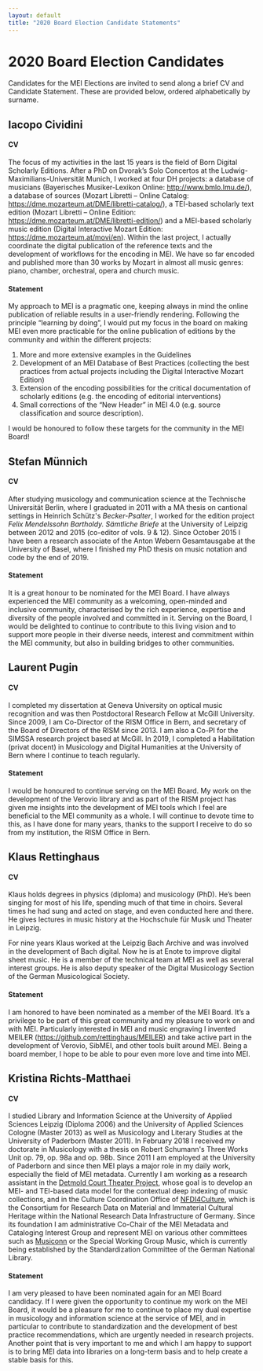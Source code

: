 ```yaml
---
layout: default
title: "2020 Board Election Candidate Statements"
---
```


# 2020 Board Election Candidates

Candidates for the MEI Elections are invited to send along a brief CV and Candidate Statement. These are provided below, ordered alphabetically by surname.


## Iacopo Cividini

#### CV

The focus of my activities in the last 15 years is the field of Born Digital Scholarly Editions. After a PhD on Dvorak’s Solo Concertos at the Ludwig-Maximilians-Universität Munich, I worked at four DH projects: a database of musicians (Bayerisches Musiker-Lexikon Online: http://www.bmlo.lmu.de/), a database of sources (Mozart Libretti – Online Catalog: https://dme.mozarteum.at/DME/libretti-catalog/), a TEI-based scholarly text edition (Mozart Libretti – Online Edition: https://dme.mozarteum.at/DME/libretti-edition/) and a MEI-based scholarly music edition (Digital Interactive Mozart Edition: https://dme.mozarteum.at/movi/en). Within the last project, I actually coordinate the digital publication of the reference texts and the development of workflows for the encoding in MEI. We have so far encoded and published more than 30 works by Mozart in almost all music genres: piano, chamber, orchestral, opera and church music.

#### Statement

My approach to MEI is a pragmatic one, keeping always in mind the online publication of reliable results in a user-friendly rendering. Following the principle “learning by doing”, I would put my focus in the board on making MEI even more practicable for the online publication of editions by the community and within the different projects:

1. More and more extensive examples in the Guidelines
2. Development of an MEI Database of Best Practices (collecting the best practices from actual projects including the Digital Interactive Mozart Edition)
3. Extension of the encoding possibilities for the critical documentation of scholarly editions (e.g. the encoding of editorial interventions)
4. Small corrections of the “New Header” in MEI 4.0 (e.g. source classification and source description).

I would be honoured to follow these targets for the community in the MEI Board!


## Stefan Münnich

#### CV

After studying musicology and communication science at the Technische Universität Berlin, where I graduated in 2011 with a MA thesis on cantional settings in Heinrich Schütz's _Becker-Psalter_, I worked for the edition project _Felix Mendelssohn Bartholdy. Sämtliche Briefe_ at the University of Leipzig between 2012 and 2015 (co-editor of vols. 9 & 12). Since October 2015 I have been a research associate of the Anton Webern Gesamtausgabe at the University of Basel, where I finished my PhD thesis on music notation and code by the end of 2019.


#### Statement

It is a great honour to be nominated for the MEI Board. I have always experienced the MEI community as a welcoming, open-minded and inclusive community, characterised by the rich experience, expertise and diversity of the people involved and committed in it. Serving on the Board, I would be delighted to continue to contribute to this living vision and to support more people in their diverse needs, interest and commitment within the MEI community, but also in building bridges to other communities.


## Laurent Pugin

#### CV

I completed my dissertation at Geneva University on optical music recognition and was then Postdoctoral Research Fellow at McGill University. Since 2009, I am Co-Director of the RISM Office in Bern, and secretary of the Board of Directors of the RISM since 2013. I am also a Co-PI for the SIMSSA research project based at McGill. In 2019, I completed a Habilitation (privat docent) in Musicology and Digital Humanities at the University of Bern where I continue to teach regularly.


#### Statement

I would be honoured to continue serving on the MEI Board. My work on the development of the Verovio library and as part of the RISM project has given me insights into the development of MEI tools which I feel are beneficial to the MEI community as a whole. I will continue to devote time to this, as I have done for many years, thanks to the support I receive to do so from my institution, the RISM Office in Bern.


## Klaus Rettinghaus

#### CV

Klaus holds degrees in physics (diploma) and musicology (PhD). He’s been singing for most of his life, spending much of that time in choirs. Several times he had sung and acted on stage, and even conducted here and there. He gives lectures in music history at the Hochschule für Musik und Theater in Leipzig.

For nine years Klaus worked at the Leipzig Bach Archive and was involved in the development of Bach digital. Now he is at Enote to improve digital sheet music. He is a member of the technical team at MEI as well as several interest groups. He is also deputy speaker of the Digital Musicology Section of the German Musicological Society.

#### Statement

I am honored to have been nominated as a member of the MEI Board. It’s a privilege to be part of this great community and my pleasure to work on and with MEI. Particularly interested in MEI and music engraving I invented MEILER (https://github.com/rettinghaus/MEILER) and take active part in the development of Verovio, SibMEI, and other tools built around MEI. Being a board member, I hope to be able to pour even more love and time into MEI.


## Kristina Richts-Matthaei

#### CV

I studied Library and Information Science at the University of Applied Sciences Leipzig (Diploma 2006) and the University of Applied Sciences Cologne (Master 2013) as well as Musicology and Literary Studies at the University of Paderborn (Master 2011). In February 2018 I received my doctorate in Musicology with a thesis on Robert Schumann's Three Works Unit op. 79, op. 98a and op. 98b.
Since 2011 I am employed at the University of Paderborn and since then MEI plays a major role in my daily work, especially the field of MEI metadata. Currently I am working as a research assistant in the [Detmold Court Theater Project](https://hoftheater-detmold.de/), whose goal is to develop an MEI- and TEI-based data model for the contextual deep indexing of music collections, and in the Culture Coordination Office of [NFDI4Culture](https://nfdi4culture.de/), which is the Consortium for Research Data on Material and Immaterial Cultural Heritage within the National Research Data Infrastructure of Germany. Since its foundation I am administrative Co-Chair of the MEI Metadata and Cataloging Interest Group and represent MEI on various other committees such as [Musiconn](https://www.musiconn.de/) or the Special Working Group Music, which is currently being established by the Standardization Committee of the German National Library.

#### Statement

I am very pleased to have been nominated again for an MEI Board candidacy. If I were given the opportunity to continue my work on the MEI Board, it would be a pleasure for me to continue to place my dual expertise in musicology and information science at the service of MEI, and in particular to contribute to standardization and the development of best practice recommendations, which are urgently needed in research projects. Another point that is very important to me and which I am happy to support is to bring MEI data into libraries on a long-term basis and to help create a stable basis for this.



